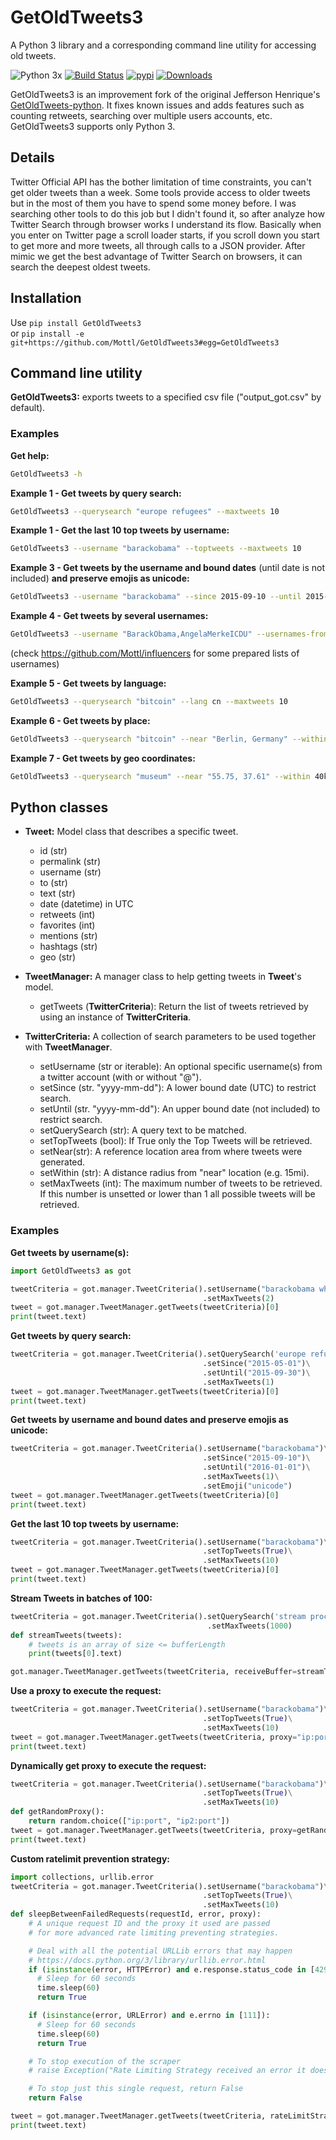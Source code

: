 # GetOldTweets3
A Python 3 library and a corresponding command line utility for accessing old tweets.

![Python 3x](https://img.shields.io/badge/python-3.x-blue.svg)
[![Build Status](https://travis-ci.org/Mottl/GetOldTweets3.svg?branch=master)](https://travis-ci.org/Mottl/GetOldTweets3)
[![pypi](https://img.shields.io/pypi/v/GetOldTweets3.svg)](https://pypi.org/project/GetOldTweets3/)
[![Downloads](https://pepy.tech/badge/getoldtweets3)](https://pepy.tech/project/getoldtweets3)

GetOldTweets3 is an improvement fork of the original Jefferson Henrique's [GetOldTweets-python](https://github.com/Jefferson-Henrique/GetOldTweets-python). It fixes known issues and adds features such as counting retweets, searching over multiple users accounts, etc. GetOldTweets3 supports only Python 3.

## Details
Twitter Official API has the bother limitation of time constraints, you can't get older tweets than a week. Some tools provide access to older tweets but in the most of them you have to spend some money before.
I was searching other tools to do this job but I didn't found it, so after analyze how Twitter Search through browser works I understand its flow. Basically when you enter on Twitter page a scroll loader starts, if you scroll down you start to get more and more tweets, all through calls to a JSON provider. After mimic we get the best advantage of Twitter Search on browsers, it can search the deepest oldest tweets.

## Installation
Use `pip install GetOldTweets3`  
or `pip install -e git+https://github.com/Mottl/GetOldTweets3#egg=GetOldTweets3`

## Command line utility
**GetOldTweets3:** exports tweets to a specified csv file ("output_got.csv" by default).

### Examples
**Get help:**
``` bash
GetOldTweets3 -h
``` 

**Example 1 - Get tweets by query search:**
```bash
GetOldTweets3 --querysearch "europe refugees" --maxtweets 10
```

**Example 1 - Get the last 10 top tweets by username:**
```bash
GetOldTweets3 --username "barackobama" --toptweets --maxtweets 10
```

**Example 3 - Get tweets by the username and bound dates** (until date is not included) **and preserve emojis as unicode:**
```bash
GetOldTweets3 --username "barackobama" --since 2015-09-10 --until 2015-09-12 --maxtweets 10 --emoji unicode
```

**Example 4 - Get tweets by several usernames:**
```bash
GetOldTweets3 --username "BarackObama,AngelaMerkeICDU" --usernames-from-file userlist.txt --maxtweets 10
```
(check https://github.com/Mottl/influencers for some prepared lists of usernames)

**Example 5 - Get tweets by language:**
```bash
GetOldTweets3 --querysearch "bitcoin" --lang cn --maxtweets 10
```

**Example 6 - Get tweets by place:**
```bash
GetOldTweets3 --querysearch "bitcoin" --near "Berlin, Germany" --within 25km --maxtweets 10
```

**Example 7 - Get tweets by geo coordinates:**
```bash
GetOldTweets3 --querysearch "museum" --near "55.75, 37.61" --within 40km --maxtweets 10
```

## Python classes
- **Tweet:** Model class that describes a specific tweet.
  - id (str)
  - permalink (str)
  - username (str)
  - to (str)
  - text (str)
  - date (datetime) in UTC
  - retweets (int)
  - favorites (int)
  - mentions (str)
  - hashtags (str)
  - geo (str)

- **TweetManager:** A manager class to help getting tweets in **Tweet**'s model.
  - getTweets (**TwitterCriteria**): Return the list of tweets retrieved by using an instance of **TwitterCriteria**. 

- **TwitterCriteria:** A collection of search parameters to be used together with **TweetManager**.
  - setUsername (str or iterable): An optional specific username(s) from a twitter account (with or without "@").
  - setSince (str. "yyyy-mm-dd"): A lower bound date (UTC) to restrict search.
  - setUntil (str. "yyyy-mm-dd"): An upper bound date (not included) to restrict search.
  - setQuerySearch (str): A query text to be matched.
  - setTopTweets (bool): If True only the Top Tweets will be retrieved.
  - setNear(str): A reference location area from where tweets were generated.
  - setWithin (str): A distance radius from "near" location (e.g. 15mi).
  - setMaxTweets (int): The maximum number of tweets to be retrieved. If this number is unsetted or lower than 1 all possible tweets will be retrieved.
  
### Examples
**Get tweets by username(s):**
``` python
import GetOldTweets3 as got

tweetCriteria = got.manager.TweetCriteria().setUsername("barackobama whitehouse")\
                                           .setMaxTweets(2)
tweet = got.manager.TweetManager.getTweets(tweetCriteria)[0]
print(tweet.text)
```

**Get tweets by query search:**
``` python
tweetCriteria = got.manager.TweetCriteria().setQuerySearch('europe refugees')\
                                           .setSince("2015-05-01")\
                                           .setUntil("2015-09-30")\
                                           .setMaxTweets(1)
tweet = got.manager.TweetManager.getTweets(tweetCriteria)[0]
print(tweet.text)
```

**Get tweets by username and bound dates and preserve emojis as unicode:**
``` python
tweetCriteria = got.manager.TweetCriteria().setUsername("barackobama")\
                                           .setSince("2015-09-10")\
                                           .setUntil("2016-01-01")\
                                           .setMaxTweets(1)\
                                           .setEmoji("unicode")
tweet = got.manager.TweetManager.getTweets(tweetCriteria)[0]
print(tweet.text)
```

**Get the last 10 top tweets by username:**
``` python
tweetCriteria = got.manager.TweetCriteria().setUsername("barackobama")\
                                           .setTopTweets(True)\
                                           .setMaxTweets(10)
tweet = got.manager.TweetManager.getTweets(tweetCriteria)[0]
print(tweet.text)
```

**Stream Tweets in batches of 100:**
``` python
tweetCriteria = got.manager.TweetCriteria().setQuerySearch('stream processing')\
                                            .setMaxTweets(1000)
def streamTweets(tweets):
    # tweets is an array of size <= bufferLength
    print(tweets[0].text)

got.manager.TweetManager.getTweets(tweetCriteria, receiveBuffer=streamTweets, bufferLength=100)
```

**Use a proxy to execute the request:**
``` python
tweetCriteria = got.manager.TweetCriteria().setUsername("barackobama")\
                                           .setTopTweets(True)\
                                           .setMaxTweets(10)
tweet = got.manager.TweetManager.getTweets(tweetCriteria, proxy="ip:port")[0]
print(tweet.text)
```

**Dynamically get proxy to execute the request:**
``` python
tweetCriteria = got.manager.TweetCriteria().setUsername("barackobama")\
                                           .setTopTweets(True)\
                                           .setMaxTweets(10)
def getRandomProxy():
    return random.choice(["ip:port", "ip2:port"])
tweet = got.manager.TweetManager.getTweets(tweetCriteria, proxy=getRandomProxy)[0]
print(tweet.text)
```

**Custom ratelimit prevention strategy:**
``` python
import collections, urllib.error
tweetCriteria = got.manager.TweetCriteria().setUsername("barackobama")\
                                           .setTopTweets(True)\
                                           .setMaxTweets(10)
def sleepBetweenFailedRequests(requestId, error, proxy):
    # A unique request ID and the proxy it used are passed
    # for more advanced rate limiting preventing strategies.

    # Deal with all the potential URLLib errors that may happen
    # https://docs.python.org/3/library/urllib.error.html
    if (isinstance(error, HTTPError) and e.response.status_code in [429, 503]):
      # Sleep for 60 seconds
      time.sleep(60)
      return True

    if (isinstance(error, URLError) and e.errno in [111]):
      # Sleep for 60 seconds
      time.sleep(60)
      return True

    # To stop execution of the scraper
    # raise Exception("Rate Limiting Strategy received an error it doesn't know how to deal with")

    # To stop just this single request, return False
    return False

tweet = got.manager.TweetManager.getTweets(tweetCriteria, rateLimitStrategy=sleepBetweenFailedRequests)[0]
print(tweet.text)
```